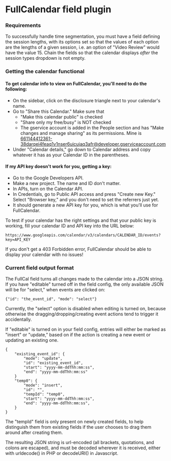 # FullCalendar field plugin

### Requirements

To successfully handle time segmentation, you must have a field defining the session lengths, with its options set so that the values of each option are the lengths of a given session, i.e. an option of "Video Review" would have the value 15. Chain the fields so that the calendar displays *after* the session types dropdown is not empty.

### Getting the calendar functional

#### To get calendar info to view on FullCalendar, you'll need to do the following:

 * On the sidebar, click on the disclosure triangle next to your calendar's name. 
 * Go to "Share this Calendar." Make sure that
     * "Make this calendar public" is checked
     * "Share only my free/busy" is NOT checked
     * The gservice account is added in the People section and has "Make changes and manage sharing" as its permissions. Mine is 
    661144412361-38darqei4feaq1v1nser6uicujaq3afr@developer.gserviceaccount.com
 * Under "Calendar details," go down to Calendar address and copy whatever it has as your Calendar ID in the parentheses.

#### If my API key doesn't work for you, getting a key:
 * Go to the Google Developers API.
 * Make a new project. The name and ID don't matter.
 * In APIs, turn on the Calendar API.
 * In Credentials, go to Public API access and press "Create new Key." Select "Browser key," and you don't need to set the referrers just yet.
 * It should generate a new API key for you, which is what you'll use for FullCalendar.

To test if your calendar has the right settings and that your public key is working, fill your calendar ID and API key into the URL below:

	https://www.googleapis.com/calendar/v3/calendars/CALENDAR_ID/events?key=API_KEY

If you don't get a 403 Forbidden error, FullCalendar should be able to display your calendar with no issues!

### Current field output format

The FullCal field turns all changes made to the calendar into a JSON string. If you have "editable" turned off in the field config, the only available JSON will be for "select," when events are clicked on:

	{"id": "the_event_id", "mode": "select"}

Currently, the "select" option is disabled when editing is turned on, because otherwise the dragging/dropping/creating event actions tend to trigger it accidentally.

If "editable" is turned on in your field config, entries will either be marked as "insert" or "update," based on if the action is creating a new event or updating an existing one.

	{
		"existing_event_id": {
			"mode": "update",
			"id": "existing_event_id",
			"start": "yyyy-mm-ddThh:mm:ss",
			"end": "yyyy-mm-ddThh:mm:ss"
		}
		"temp0": {
			"mode": "insert",
			"id": "",
			"tempId": "temp0",
			"start": "yyyy-mm-ddThh:mm:ss",
			"end": "yyyy-mm-ddThh:mm:ss",
		}
	}
	
The "tempId" field is only present on newly created fields, to help distinguish them from existing fields if the user chooses to drag them around after creating them.

The resulting JSON string is url-encoded (all brackets, quotations, and colons are escaped), and must be decoded wherever it is received, either with urldecode() in PHP or decodeURI() in Javascript.